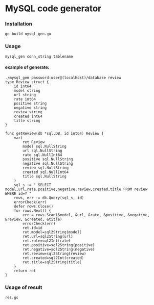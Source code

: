 # MySQL code generator 

### Installation

    go build mysql_gen.go

### Usage

    mysql_gen conn_string tablename
#### example of generate:

    ./mysql_gen password:user@(localhost)/database review
    type Review struct {
        id int64
        model string
        url string
        rate int64
        positive string
        negative string
        review string
        created int64
        title string
    }

    func getReview(db *sql.DB, id int64) Review {
        var(
            ret Review
            model sql.NullString
            url sql.NullString
            rate sql.NullInt64
            positive sql.NullString
            negative sql.NullString
            review sql.NullString
            created sql.NullInt64
            title sql.NullString
        )
        sql_s := " SELECT model,url,rate,positive,negative,review,created,title FROM review WHERE id=? "
        rows, err := db.Query(sql_s, id)
        errorCheck(err)
        defer rows.Close()
        for rows.Next() {
            err = rows.Scan(&model, &url, &rate, &positive, &negative, &review, &created, &title)
            errorCheck(err)
            ret.id=id
            ret.model=sql2String(model)
            ret.url=sql2String(url)
            ret.rate=sql2Int(rate)
            ret.positive=sql2String(positive)
            ret.negative=sql2String(negative)
            ret.review=sql2String(review)
            ret.created=sql2Int(created)
            ret.title=sql2String(title)
        }
        return ret
    }

 ### Usage  of result

    res.go